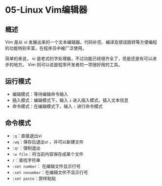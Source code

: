 # 05-Linux Vim编辑器



## 概述

Vim 是从 vi 发展出来的一个文本编辑器。代码补完、编译及错误跳转等方便编程的功能特别丰富，在程序员中被广泛使用。

简单的来说， vi 是老式的字处理器，不过功能已经很齐全了，但是还是有可以进步的地方。 Vim 则可以说是程序开发者的一项很好用的工具。



## 运行模式

- 编辑模式：等待编辑命令输入
- 插入模式：编辑模式下，输入 `i` 进入插入模式，插入文本信息
- 命令模式：在编辑模式下，输入 `:` 进行命令模式



## 命令模式

- `:q`：直接退出vi
- `:wq`：保存后退出vi ，并可以新建文件
- `:q!`：强制退出
- `:w file`：将当前内容保存成某个文件
- `/`：查找字符串
- `:set number`： 在编辑文件显示行号
- `:set nonumber`：在编辑文件不显示行号
- `:set paste`：原样粘贴
